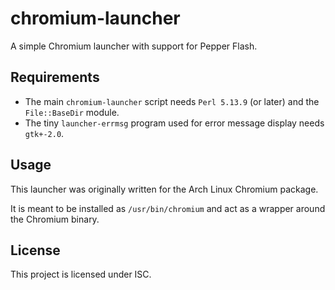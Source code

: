 # chromium-launcher

A simple Chromium launcher with support for Pepper Flash.

## Requirements

* The main `chromium-launcher` script needs `Perl 5.13.9` (or later) and the
  `File::BaseDir` module.
* The tiny `launcher-errmsg` program used for error message display needs
  `gtk+-2.0`.

## Usage

This launcher was originally written for the Arch Linux Chromium package.

It is meant to be installed as `/usr/bin/chromium` and act as a wrapper around
the Chromium binary.

## License

This project is licensed under ISC.
